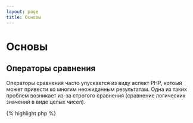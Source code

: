 ```yaml
---
layout: page
title: Основы
---
```


# Основы

## Операторы сравнения

Операторы сравнения часто упускается из виду аспект PHP, котоый может привести ко многим неожиданным результатам.
Одна из таких проблем возникает из-за строгого сравнения (сравнение логических значений в виде целых чисел).

{% highlight php %}
<?php
$a = 5;   // 5 как целое число (integer)

var_dump($a == 5);       // Сравниваются значения; Вернёт true
var_dump($a == '5');     // Сравниваются значения (игнорируя типы); Вернёт true
var_dump($a === 5);      // Сравниваются типы и значения (integer vs. integer); Вернёт true
var_dump($a === '5');    // Сравниваются типы и значения (integer vs. string); Вернёт false

/**
 * Строгое сравнение
 */
if (strpos('testing', 'test')) {    // 'test' находится в 0 позиции, результатом будет 'false'
    // Ваш код...
}

vs.

if (strpos('testing', 'test') !== false) {    // Результатом будет 'true', т.к. тут строгое сравнение (0 !== false)
    // Ваш код...
}
{% endhighlight %}

* [Операторы сравнения](http://php.net/manual/ru/language.operators.comparison.php)
* [Таблица сравнения типов](http://php.net/manual/ru/types.comparisons.php)

## Условные операторы

### Оператор "If"

При использовании операторов 'if/else' внутри функции или класса, существует распространнёное заблуждение, что 'else'
должен быть использован при возврате результатов выполнения. Если условие не выполняется и при этом возвращается 
значение (return $value), то использование 'else' может быть спорным.

{% highlight php %}
<?php
function test($a)
{
    if ($a) {
        return true;
    } else {
        return false;
    }
}

vs.

function test($a)
{
    if ($a) {
        return true;
    }
    return false;    // else использовать не обязательно
}
{% endhighlight %}

* [Оператор "If"](http://php.net/manual/ru/control-structures.if.php)

### Оператор "Switch"

Оператор "Switch" является отличным способом, чтобы не использовать много операторов "if" с использованием "elseif",
но необходимо знать некоторые вещи:

- Оператор "Switch" сравнивает только значения, но не типы данных (развнозначно логической операции '==')
- Этот оператор сравнивает выражение с каждым значением, пока не найдёт нужное. Если не нашёл, использвует 
"default" (если определён)
- Без использования 'break', выражение будет сравниваться со всеми значениями по-порядку, пока не встретит "break" 
или "return"
- Если вы используете для возврата результата 'return' то 'break' можно опустить.

{% highlight php %}
<?php
$answer = test(2);    // Этот код выберет 'case 2' и 'case 3'.

function test($a)
{
    switch ($a) {
        case 1:
            // Код...
            break;             // Прекратит выполение switch тут если $a == 1, т.к. используется 'break'
        case 2:
            // Код...         // Код без 'break', поэтому будет выполнено сравнение с 'case 3'
        case 3:
            // Код...
            return $result;    // within a function, 'return' will end the function
        default:
            // Код...
            return $error;
    }
}
{% endhighlight %}

* [Оператор Switch](http://php.net/manual/ru/control-structures.switch.php)
* [PHP switch](http://phpswitch.com/)

## Глобальное пространство имён

Когда вы используете пространство имён (namespaces), вы можете обнаружить, что некоторые функции вам скрыты, недоступны.
Что исправить это, указываете что это глобальная функция, использовав обратную косую черту '/' перед именем функции.

{% highlight php %}
<?php
namespace phptherightway;

function fopen()
{
    $file = \fopen();    // Функция имеет имя такое же как и глобальная функция 'fopen'.
                         // Чтобы их различать используте в глобальных '\'.
}

function array()
{
    $iterator = new \ArrayIterator();   // ArrayIterator внешний класс. Если использовать его без '/'
                                        // то интерпритатор PHP будет пытаться найти его в пространстве 'phptherightway'.
}
{% endhighlight %}

* [Глобальное пространство имён](http://php.net/manual/ru/language.namespaces.global.php)
* [Правила именования](http://php.net/manual/ru/userlandnaming.rules.php)

## Строки

### Конкатенация (сцепление)

- Если ваша строка на одной строке занимает не рекомендуемую длинну (120 characters), используйте конкатенацию.
- Для удобства чтения лучше использовать конкатенацию, чем операторы присваивания.
- Если используете новую строку при сцеплении строк, делайте относительно оригинальной строки отсутпы.

{% highlight php %}
<?php
$a  = 'Multi-line example';    // Оператор сцепления строк (.=)
$a .= "\n";
$a .= 'of what not to do';

vs.

$a = 'Multi-line example'      // Оператор объединения (.)
    . "\n"                     // используя новые строки.
    . 'of what to do';
{% endhighlight %}

* [Операторы для строк](http://php.net/manual/ru/language.operators.string.php)

### Тип строки.

Строки постойнный спутник для сообщества PHP, надеемся эта статья объяснит различия между строковыми
типами и их приимущества/использование.

#### Одиночные ковычки

Часто самый быстрый способ отделить строку - эта использовать одинарные ковычки. Скорость заключается в том, что
PHP не анализирует строку (не ищет в ней переменные). Одинарные ковычки лучше всего подходят для:

- строк, которые не нужно анализировать,
- имён переменных, которые нужно написать как текст.

{% highlight php %}
<?php
echo 'Посмотрите как прекрасна моя симпотичная строка.';    // анализ этой строке не нужен.

/**
 * Выведет:
 *
 * Посмотрите как прекрасна моя симпотичная строка.
 */
{% endhighlight %}

* [Одиночные ковычки](http://www.php.net/manual/ru/language.types.string.php#language.types.string.syntax.single)

#### Двойные ковычки

Двойные ковычки, как швейцарский нож. Они лучше всего используются для:

- Escaped strings
- строк с использованием переменных, 
- использования Condensing multi-line concatenation, для удобство просмотра кода.

{% highlight php %}
<?php
echo 'phptherightway is ' . $adjective . '.'     // эта строка использует multiple concatenating для
    . "\n"                                       // отделения переменных от строки.
    . 'I love learning' . $code . '!';

vs.

echo "phptherightway is $adjective.\n I love learning $code!"  // А тут используются двойные ковычки.
{% endhighlight %}

При использовании двойных ковычек часто бывает, что переменную нужно использовать в чуть изменнёном виде.
Но при анализе строки PHP не сможет определить что это переменная. Для решения этой проблемы, оберните переменную
в фигурные скобки.

{% highlight php %}
<?php
$juice = 'plum';
echo "I drank some juice made of $juices";    // $juices не определена

vs.

$juice = 'plum';
echo "I drank some juice made of {$juice}s";    // $juice будет анализирована.

/**
 * Комлексные переменные также оборачивайте в фигурные скобки.
 */

$juice = array('apple', 'orange', 'plum');
echo "I drank some juice made of {$juice[1]}s";   // $juice[1] будет анализирована.
{% endhighlight %}

* [Двойные ковычки](http://www.php.net/manual/ru/language.types.string.php#language.types.string.syntax.double)

#### Nowdoc синтаксис

Nowdoc синтаксис был введён в php 5.3 и используется также как и одинарные ковычки, только для испольвания нескольких
строк не нужно использовать объединение.

{% highlight php %}
<?php
$str = <<<'EOD'             // Инициализируется <<<
Example of string
spanning multiple lines
using nowdoc syntax.
$a does not parse.
EOD;                        // закрвывается 'EOD' (должен быть на новой строке и без отступов).

/**
 * Вывод:
 *
 * Example of string
 * spanning multiple lines
 * using nowdoc syntax.
 * $a does not parse.
 */
{% endhighlight %}

* [Nowdoc](http://www.php.net/manual/ru/language.types.string.php#language.types.string.syntax.nowdoc)

#### Heredoc синтаксис

Heredoc синтаксис работает также как и двойные ковычки, но также для использования нескольких строк не 
нужно использовать объединение.

{% highlight php %}
<?php
$a = 'Variables';

$str = <<<EOD               // Инициализируется <<<
Example of string
spanning multiple lines
using heredoc syntax.
$a are parsed.
EOD;                        // закрвывается 'EOD' (должен быть на новой строке и без отступов).

/**
 * Вывод:
 *
 * Example of string
 * spanning multiple lines
 * using heredoc syntax.
 * Variables are parsed.
 */
{% endhighlight %}

* [Heredoc](http://www.php.net/manual/ru/language.types.string.php#language.types.string.syntax.heredoc)

## Тернарный оператор

Тернарный оператор ('(expr1) ? (expr2) : (expr3)') используется для удобства объеденения кода в одну строку, но часто избыточен. Хоть он может
быть вложенным, рекомендуется его использовать один на строку.
{% highlight php %}
<?php
$a = 5;
echo ($a == 5) ? 'yay' : 'nay';

vs.

//Вложения
$b = 10;
echo ($a) ? ($a == 5) ? 'yay' : 'nay' : ($b == 10) ? 'excessive' : ':(';    // Вложения трудно читаемы.
{% endhighlight %}

Используя 'return' будте внимательны:.

{% highlight php %}
<?php
$a = 5;
echo ($a == 5) ? return true : return false;    // этот пример будет выдавать сообщение об ошибке

vs.

$a = 5;
return ($a == 5) ? 'yay' : 'nope';    // этот пример вернёт 'yay'
{% endhighlight %}

* [Тернарный оператор](http://php.net/manual/ru/language.operators.comparison.php)

## Объявление переменных

Время от времени разработчики пытаются сделать свой код "чище" использую предопределённые переменные.
Обычно это только ведёт к увелечению используемой памяти. Для примера сообщите какой-нибудь переменной строку размером
1мб, в результате вы скопируете это дважды.

{% highlight php %}
<?php
$about = 'Очень большой текст';    // будет использоваться 2MB памяти
echo $about;

vs.

echo 'Очень большой текст';        // а тут всего лишь 1MB
{% endhighlight %}

* [Советы по оптимизации (en)](https://developers.google.com/speed/articles/optimizing-php)
